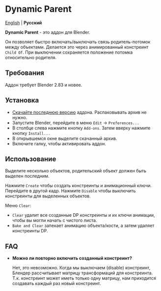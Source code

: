 # Dynamic Parent

[English](README.md) | __Русский__

__Dynamic Parent__ - это аддон для Blender.

Он позволяет быстро включать/выключать связь родитель-потомок между объектами. Делается это через анимированный констреинт `Child Of`. При выключении сохраняется положение потомка относительно родителя.

## Требования

Аддон требует Blender 2.83 и новее.

## Установка

- [Скачайте последнюю версию](https://github.com/romanvolodin/dynamic_parent/releases/latest) аддона. Распаковывать архив не нужно.
- Запустите Blender, перейдите в меню `Edit` → `Preferences...`
- В столбце слева нажмите кнопку `Add-ons`. Затем вверху нажмите кнопку `Install...`
- В открывшемся окне выделите скачанный архив.
- Включите галку, чтобы активировать аддон.

## Использование

Выделите несколько объектов, родительский объект должен быть выделен последним.

Нажмите `Create` чтобы создать констреинты и анимационный ключи. Перейдите в другой кадр. Нажмите `Disable` чтобы выключить констреинты для выделенных объектов.

Меню `Clear`:

- `Clear` удалит все созданные DP констреинты и их ключи анимации, чтобы вы могли начать с чистого листа.
- `Bake and Clear` запекает анимацию объекта/кости, а затем удаляет констреинты DP.

## FAQ

- __Можно ли повторно включить созданный констреинт?__

  Нет, это невозможно. Когда мы выключаем (disable) констреинт, Блендер рассчитывает матрицу трансформаций для констреинта. Т.к. констреинт может иметь только одну матрицу, нам приходится создавать каждый раз новый констреинт.
